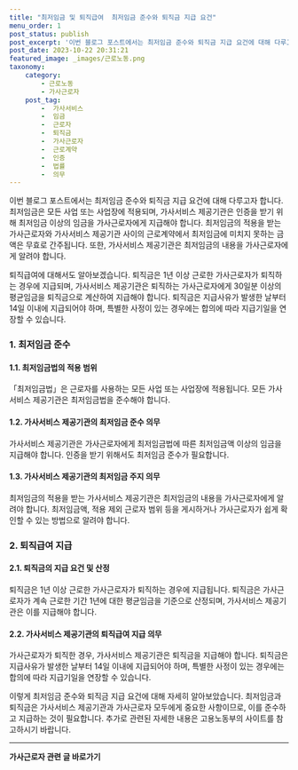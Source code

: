 ```yaml
---
title: "최저임금 및 퇴직급여  최저임금 준수와 퇴직금 지급 요건"
menu_order: 1
post_status: publish
post_excerpt: '이번 블로그 포스트에서는 최저임금 준수와 퇴직금 지급 요건에 대해 다루고자 합니다. 최저임금은 모든 사업 또는 사업장에 적용되며, 가사서비스 제공기관은 인증을 받기 위해 최저임금 이상의 임금을 가사근로자에게 지급해야 합니다. 최저임금의 적용을 받는 가사근로자와 가사서비스 제공기관 사이의 근로계약에서 최저임금에 미치지 못하는 금액은 무효로 간주됩니다. 또한, 가사서비스 제공기관은 최저임금의 내용을 가사근로자에게 알려야 합니다.'
post_date: 2023-10-22 20:31:21
featured_image: _images/근로노동.png
taxonomy:
    category:
        - 근로노동
        - 가사근로자
    post_tag:
        -  가사서비스
        -  임금
        -  근로자
        -  퇴직금
        -  가사근로자
        -  근로계약
        -  인증
        -  법률
        -  의무
---
```



이번 블로그 포스트에서는 최저임금 준수와 퇴직금 지급 요건에 대해 다루고자 합니다. 최저임금은 모든 사업 또는 사업장에 적용되며, 가사서비스 제공기관은 인증을 받기 위해 최저임금 이상의 임금을 가사근로자에게 지급해야 합니다. 최저임금의 적용을 받는 가사근로자와 가사서비스 제공기관 사이의 근로계약에서 최저임금에 미치지 못하는 금액은 무효로 간주됩니다. 또한, 가사서비스 제공기관은 최저임금의 내용을 가사근로자에게 알려야 합니다.

퇴직급여에 대해서도 알아보겠습니다. 퇴직금은 1년 이상 근로한 가사근로자가 퇴직하는 경우에 지급되며, 가사서비스 제공기관은 퇴직하는 가사근로자에게 30일분 이상의 평균임금을 퇴직금으로 계산하여 지급해야 합니다. 퇴직금은 지급사유가 발생한 날부터 14일 이내에 지급되어야 하며, 특별한 사정이 있는 경우에는 합의에 따라 지급기일을 연장할 수 있습니다.

### 1. 최저임금 준수
#### 1.1. 최저임금법의 적용 범위
「최저임금법」은 근로자를 사용하는 모든 사업 또는 사업장에 적용됩니다. 모든 가사서비스 제공기관은 최저임금법을 준수해야 합니다.

#### 1.2. 가사서비스 제공기관의 최저임금 준수 의무
가사서비스 제공기관은 가사근로자에게 최저임금법에 따른 최저임금액 이상의 임금을 지급해야 합니다. 인증을 받기 위해서도 최저임금 준수가 필요합니다.

#### 1.3. 가사서비스 제공기관의 최저임금 주지 의무
최저임금의 적용을 받는 가사서비스 제공기관은 최저임금의 내용을 가사근로자에게 알려야 합니다. 최저임금액, 적용 제외 근로자 범위 등을 게시하거나 가사근로자가 쉽게 확인할 수 있는 방법으로 알려야 합니다.

### 2. 퇴직급여 지급
#### 2.1. 퇴직금의 지급 요건 및 산정
퇴직금은 1년 이상 근로한 가사근로자가 퇴직하는 경우에 지급됩니다. 퇴직금은 가사근로자가 계속 근로한 기간 1년에 대한 평균임금을 기준으로 산정되며, 가사서비스 제공기관은 이를 지급해야 합니다.

#### 2.2. 가사서비스 제공기관의 퇴직급여 지급 의무
가사근로자가 퇴직한 경우, 가사서비스 제공기관은 퇴직금을 지급해야 합니다. 퇴직금은 지급사유가 발생한 날부터 14일 이내에 지급되어야 하며, 특별한 사정이 있는 경우에는 합의에 따라 지급기일을 연장할 수 있습니다.

이렇게 최저임금 준수와 퇴직금 지급 요건에 대해 자세히 알아보았습니다. 최저임금과 퇴직금은 가사서비스 제공기관과 가사근로자 모두에게 중요한 사항이므로, 이를 준수하고 지급하는 것이 필요합니다. 추가로 관련된 자세한 내용은 고용노동부의 사이트를 참고하시기 바랍니다.
<!-- wp:separator -->
<hr class="wp-block-separator has-alpha-channel-opacity"/>
<!-- /wp:separator -->

<!-- wp:group {"backgroundColor":"base","layout":{"type":"constrained"}} -->
<div class="wp-block-group has-base-background-color has-background"><!-- wp:paragraph {"align":"center","fontSize":"medium"} -->
<p class="has-text-align-center has-large-font-size"><strong>가사근로자 관련 글 바로가기</strong></p>
<!-- /wp:paragraph -->


<!-- wp:latest-posts
{"categories":[{"id":9531,"count":19,"description":"","link":"https://uknowlaw.com/category/%ea%b0%80%ec%82%ac%ea%b7%bc%eb%a1%9c%ec%9e%90/","name":"가사근로자","slug":"가사근로자","taxonomy":"category","parent":0,"meta":[],"_links":{"self":[{"href":"https://uknowlaw.com/wp-json/wp/v2/categories/9531"}],"collection":[{"href":"https://uknowlaw.com/wp-json/wp/v2/categories"}],"about":[{"href":"https://uknowlaw.com/wp-json/wp/v2/taxonomies/category"}],"wp:post_type":[{"href":"https://uknowlaw.com/wp-json/wp/v2/posts?categories=9531"}],"curies":[{"name":"wp","href":"https://api.w.org/{rel}","templated":true}]}}],"postsToShow":100,"excerptLength":28,"postLayout":"grid","columns":2,"featuredImageAlign":"left","featuredImageSizeSlug":"large","fontSize":"medium"} /--></div>
<!-- /wp:group -->